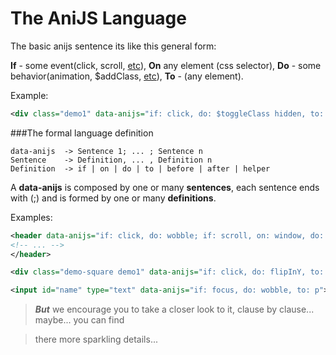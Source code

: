 The AniJS Language
==========================

The basic anijs sentence its like this general form:

**If** -  some event(click, scroll, [etc](https://developer.mozilla.org/en-US/docs/Web/Events)), **On** any element (css selector), **Do** -  some behavior(animation, $addClass, [etc](#)), **To**  - (any element).

Example:

```xml
<div class="demo1" data-anijs="if: click, do: $toggleClass hidden, to: .container-box"></div>
```

###The formal language definition

```
data-anijs  -> Sentence 1; ... ; Sentence n
Sentence    -> Definition, ... , Definition n
Definition  -> if | on | do | to | before | after | helper  
```

A **data-anijs** is composed by one or many **sentences**, each sentence ends with (;) and is formed by one or many **definitions**.

Examples:
```xml
<header data-anijs="if: click, do: wobble; if: scroll, on: window, do: swing">
<!-- ... -->
</header>
```

```xml
<div class="demo-square demo1" data-anijs="if: click, do: flipInY, to: .container-box"></div>
```

```xml
<input id="name" type="text" data-anijs="if: focus, do: wobble, to: p">
```

> ***But*** we encourage you to take a closer look to it, clause by clause... maybe... you can find

> there more sparkling details...